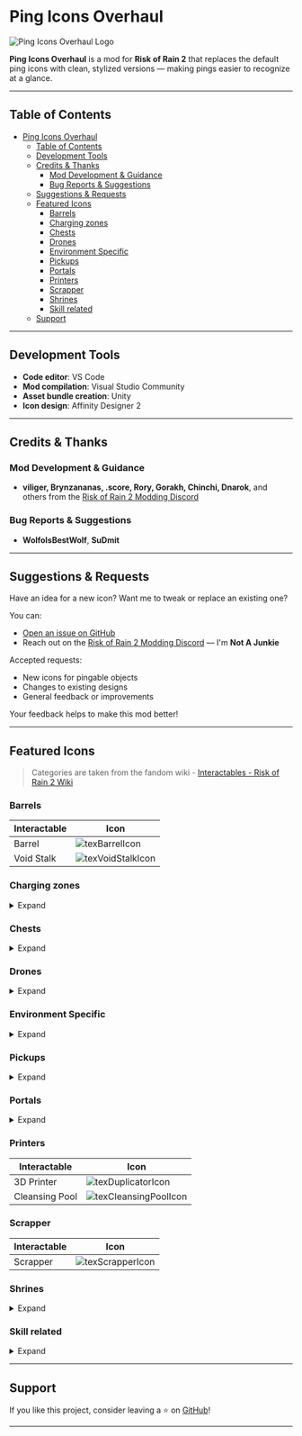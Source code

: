 # Ping Icons Overhaul

![Ping Icons Overhaul Logo](https://raw.githubusercontent.com/NotAJunkie2/ror2_ping_icons_overhaul/main/PingIconsOverhaul/Thunderstore/icon.png)

**Ping Icons Overhaul** is a mod for **Risk of Rain 2** that replaces the default ping icons with clean, stylized versions — making pings easier to recognize at a glance.

---

## Table of Contents

- [Ping Icons Overhaul](#ping-icons-overhaul)
  - [Table of Contents](#table-of-contents)
  - [Development Tools](#development-tools)
  - [Credits \& Thanks](#credits--thanks)
    - [Mod Development \& Guidance](#mod-development--guidance)
    - [Bug Reports \& Suggestions](#bug-reports--suggestions)
  - [Suggestions \& Requests](#suggestions--requests)
  - [Featured Icons](#featured-icons)
    - [Barrels](#barrels)
    - [Charging zones](#charging-zones)
    - [Chests](#chests)
    - [Drones](#drones)
    - [Environment Specific](#environment-specific)
    - [Pickups](#pickups)
    - [Portals](#portals)
    - [Printers](#printers)
    - [Scrapper](#scrapper)
    - [Shrines](#shrines)
    - [Skill related](#skill-related)
  - [Support](#support)

---

## Development Tools

- **Code editor**: VS Code
- **Mod compilation**: Visual Studio Community
- **Asset bundle creation**: Unity
- **Icon design**: Affinity Designer 2

---

## Credits & Thanks

### Mod Development & Guidance

- **viliger, Brynzananas, .score, Rory, Gorakh, Chinchi, Dnarok**, and others from the [Risk of Rain 2 Modding Discord](https://discord.gg/NqpXTBB2)

### Bug Reports & Suggestions

- **WolfoIsBestWolf**, **SuDmit**

---

## Suggestions & Requests

Have an idea for a new icon? Want me to tweak or replace an existing one?

You can:

- [Open an issue on GitHub](https://github.com/NotAJunkie2/ror2_ping_icons_overhaul/issues)
- Reach out on the [Risk of Rain 2 Modding Discord](https://discord.gg/NqpXTBB2) — I'm **Not A Junkie**

Accepted requests:

- New icons for pingable objects
- Changes to existing designs
- General feedback or improvements

Your feedback helps to make this mod better!

---

## Featured Icons

> Categories are taken from the fandom wiki - [Interactables - Risk of Rain 2 Wiki](https://riskofrain2.fandom.com/wiki/Interactables "Interactables")

### Barrels

| Interactable | Icon                                                                                                                                               |
| ------------ | -------------------------------------------------------------------------------------------------------------------------------------------------- |
| Barrel       | ![texBarrelIcon](https://raw.githubusercontent.com/NotAJunkie2/ror2_ping_icons_overhaul/main/image/README/barrels/texBarrelIcon.png "Barrel")           |
| Void Stalk   | ![texVoidStalkIcon](https://raw.githubusercontent.com/NotAJunkie2/ror2_ping_icons_overhaul/main/image/README/barrels/texVoidStalkIcon.png "Void Stalk") |

### Charging zones

<details>
<summary>Expand</summary>

| Interactable          | Icon                                                                                                                                                                           |
| --------------------- | ------------------------------------------------------------------------------------------------------------------------------------------------------------------------------ |
| Assessment Focus      | ![texVoidFocusIcon](https://raw.githubusercontent.com/NotAJunkie2/ror2_ping_icons_overhaul/main/image/README/charging_zones/texVoidFocusIcon.png "Assessment Focus")                |
| Cell Vent             | ![texCellVentIcon](https://raw.githubusercontent.com/NotAJunkie2/ror2_ping_icons_overhaul/main/image/README/charging_zones/texCellVentIcon.png "Cell Vent")                         |
| Deep Void Signal      | ![texVoidSignalIcon](https://raw.githubusercontent.com/NotAJunkie2/ror2_ping_icons_overhaul/main/image/README/charging_zones/texVoidSignalIcon.png "Deep Void Signal")              |
| Pillar of Blood       | ![texPillarBloodIcon](https://raw.githubusercontent.com/NotAJunkie2/ror2_ping_icons_overhaul/main/image/README/charging_zones/texPillarBloodIcon.png "Pillar of Blood")             |
| Pillar of Design      | ![texPillarDesignIcon](https://raw.githubusercontent.com/NotAJunkie2/ror2_ping_icons_overhaul/main/image/README/charging_zones/texPillarDesignIcon.png "Pillar of Design")          |
| Pillar of Mass        | ![texPillarMassIcon](https://raw.githubusercontent.com/NotAJunkie2/ror2_ping_icons_overhaul/main/image/README/charging_zones/texPillarMassIcon.png "Pillar of Mass")                |
| Pillar of Soul        | ![texPillarSoulIcon](https://raw.githubusercontent.com/NotAJunkie2/ror2_ping_icons_overhaul/main/image/README/charging_zones/texPillarSoulIcon.png "Pillar of Soul")                |
| Primordial Teleporter | ![texMoonTeleporterIcon](https://raw.githubusercontent.com/NotAJunkie2/ror2_ping_icons_overhaul/main/image/README/charging_zones/texMoonTeleporterIcon.png "Primordial Teleporter") |
| Teleporter            | ![texTeleporterIcon](https://raw.githubusercontent.com/NotAJunkie2/ror2_ping_icons_overhaul/main/image/README/charging_zones/texTeleporterIcon.png "Teleporter")                    |

</details>

### Chests

<details>
<summary>Expand</summary>

| Interactable                   | Icon                                                                                                                                                                                               |
| ------------------------------ | -------------------------------------------------------------------------------------------------------------------------------------------------------------------------------------------------- |
| Adaptive Chest                 | ![texAdaptiveChestIcon](https://raw.githubusercontent.com/NotAJunkie2/ror2_ping_icons_overhaul/main/image/README/chests/texAdaptiveChestIcon.png "Adaptive Chest")                                      |
| Aurelionite Fragment           | ![texAurelioniteFragmentIcon](https://raw.githubusercontent.com/NotAJunkie2/ror2_ping_icons_overhaul/main/image/README/chests/texAurelioniteFragmentIcon.png "Aurelionite Fragment")                    |
| Cloacked Chest                 | ![texCloackedChestIcon](https://raw.githubusercontent.com/NotAJunkie2/ror2_ping_icons_overhaul/main/image/README/chests/texCloackedChestIcon.png "Cloacked Chest")                                      |
| Crashed Multishop "Delivery"   | ![texCrashedDeliveryIcon](https://raw.githubusercontent.com/NotAJunkie2/ror2_ping_icons_overhaul/main/image/README/chests/texCrashedDeliveryIcon.png "Crashed Multishop 'Delivery'")                    |
| Encrusted Cache                | ![texEncrustedCacheIcon](https://raw.githubusercontent.com/NotAJunkie2/ror2_ping_icons_overhaul/main/image/README/chests/texEncrustedCacheIcon.png "Encrusted Cache")                                   |
| Equipment Barrel               | ![texEquipmentBarrelIcon](https://raw.githubusercontent.com/NotAJunkie2/ror2_ping_icons_overhaul/main/image/README/chests/texEquipmentBarrelIcon.png "Equipment Barrel")                                |
| Equipment Triple Shop          | ![texTripleShopEquipmentIcon](https://raw.githubusercontent.com/NotAJunkie2/ror2_ping_icons_overhaul/main/image/README/chests/texTripleShopEquipmentIcon.png "Equipment Triple Shop")                   |
| Large Category Chest - Damage  | ![texLargeCatChestDamIcon](https://raw.githubusercontent.com/NotAJunkie2/ror2_ping_icons_overhaul/main/image/README/chests/large_chests/texLargeCatChestDamIcon.png "Large Category Chest - Damage")    |
| Large Category Chest - Healing | ![texLargeCatChestHealIcon](https://raw.githubusercontent.com/NotAJunkie2/ror2_ping_icons_overhaul/main/image/README/chests/large_chests/texLargeCatChestHealIcon.png "Large Category Chest - Healing") |
| Large Category Chest - Utility | ![texLargeCatChestUtilIcon](https://raw.githubusercontent.com/NotAJunkie2/ror2_ping_icons_overhaul/main/image/README/chests/large_chests/texLargeCatChestUtilIcon.png "Large Category Chest - Utility") |
| Large Chest                    | ![texLargeChestIcon](https://raw.githubusercontent.com/NotAJunkie2/ror2_ping_icons_overhaul/main/image/README/chests/large_chests/texLargeChestIcon.png "Large Chest")                                  |
| Legendary Chest                | ![texLegendaryChestIcon](https://raw.githubusercontent.com/NotAJunkie2/ror2_ping_icons_overhaul/main/image/README/chests/texLegendaryChestIcon.png "Legendary Chest")                                   |
| Lunar Pod                      | ![texLunarPodIcon](https://raw.githubusercontent.com/NotAJunkie2/ror2_ping_icons_overhaul/main/image/README/chests/texLunarPodIcon.png "Lunar Pod")                                                     |
| Multishop Terminal             | ![texTripleShopIcon](https://raw.githubusercontent.com/NotAJunkie2/ror2_ping_icons_overhaul/main/image/README/chests/texTripleShopIcon.png "Multishop Terminal")                                        |
| Rusty Lockbox                  | ![texRustyLockboxIcon](https://raw.githubusercontent.com/NotAJunkie2/ror2_ping_icons_overhaul/main/image/README/chests/texRustyLockboxIcon.png "Rusty Lockbox")                                         |
| Scavenger's Sack               | ![texScavBackpackIcon](https://raw.githubusercontent.com/NotAJunkie2/ror2_ping_icons_overhaul/main/image/README/chests/texScavBackpackIcon.png "Scavenger's Sack")                                      |
| Small Category Chest - Damage  | ![texSmallCatChestDamIcon](https://raw.githubusercontent.com/NotAJunkie2/ror2_ping_icons_overhaul/main/image/README/chests/small_chests/texSmallCatChestDamIcon.png "Small Category Chest - Damage")    |
| Small Category Chest - Healing | ![texSmallCatChestHealIcon](https://raw.githubusercontent.com/NotAJunkie2/ror2_ping_icons_overhaul/main/image/README/chests/small_chests/texSmallCatChestHealIcon.png "Small Category Chest - Healing") |
| Small Category Chest - Utility | ![texSmallCatChestUtilIcon](https://raw.githubusercontent.com/NotAJunkie2/ror2_ping_icons_overhaul/main/image/README/chests/small_chests/texSmallCatChestUtilIcon.png "Small Category Chest - Utility") |
| Small Chest                    | ![texSmallChestIcon](https://raw.githubusercontent.com/NotAJunkie2/ror2_ping_icons_overhaul/main/image/README/chests/small_chests/texSmallChestIcon.png "Small Chest")                                  |
| Void Cradle                    | ![texVoidCradleIcon](https://raw.githubusercontent.com/NotAJunkie2/ror2_ping_icons_overhaul/main/image/README/chests/texVoidCradleIcon.png "Void Cradle")                                               |
| Void Potential                 | ![texVoidPotentialIcon](https://raw.githubusercontent.com/NotAJunkie2/ror2_ping_icons_overhaul/main/image/README/chests/texVoidPotentialIcon.png "Void Potential")                                      |

</details>

### Drones

<details>
<summary>Expand</summary>

| Interactable             | Icon          |
| ------------------------ | ------------- |
| Broken Combat Drone      | **WIP** |
| Broken Emergency Drone   | **WIP** |
| Broken Equipment Drone   | **WIP** |
| Broken Healing Drone     | **WIP** |
| Broken Incinerator Drone | **WIP** |
| Broken Missile Drone     | **WIP** |
| Broken Turret            | **WIP** |
| Lemurian Egg             | **WIP** |
| TC-280                   | **WIP** |

</details>

### Environment Specific

<details>
<summary>Expand</summary>

| Interactable               |                                                                                  Icon                                                                                  |
| :------------------------- | :--------------------------------------------------------------------------------------------------------------------------------------------------------------------: |
| Artifact Pickup            | ![texArtifactPickup](https://raw.githubusercontent.com/NotAJunkie2/ror2_ping_icons_overhaul/main/image/README/environment_specific/texArtifactPickup.png "Artifact Pickup") |
| Alloy Vulture Nest         |                                                                             **WIP**                                                                             |
| Aurelionite Geode          |                                                                             **WIP**                                                                             |
| Broken REX                 |                                                                             **WIP**                                                                             |
| Cauldron                   |                                                                             **WIP**                                                                             |
| Chef's Wok                 |                                                                             **WIP**                                                                             |
| Compound Generator         |                                                                             **WIP**                                                                             |
| Fan                        |                                                                             **WIP**                                                                             |
| Glass Frog                 |                                                                             **WIP**                                                                             |
| Halcyon Beacon             |                                                                             **WIP**                                                                             |
| Laptop                     |                                                                             **WIP**                                                                             |
| Lunar Bud                  |                                                                             **WIP**                                                                             |
| Lunar Seer                 |                                                                             **WIP**                                                                             |
| Newt Altar                 |                                                                             **WIP**                                                                             |
| Obelisk                    |                                                                             **WIP**                                                                             |
| Pressure Plate             |                                                                             **WIP**                                                                             |
| Radio Scanner              |                                                                             **WIP**                                                                             |
| Slab                       |                                                                             **WIP**                                                                             |
| Survivor Pod               |                                                                             **WIP**                                                                             |
| Survivor Suspended In Time |                                                                             **WIP**                                                                             |
| Timed Chest                |                                                                             **WIP**                                                                             |

</details>

### Pickups

<details>
<summary>Expand</summary>

| Interactable    | Icon                                                                                                                                                              |
| --------------- | ----------------------------------------------------------------------------------------------------------------------------------------------------------------- |
| Command Essence | ![texCommandEssenceIcon](https://raw.githubusercontent.com/NotAJunkie2/ror2_ping_icons_overhaul/main/image/README/pickups/texCommandEssenceIcon.png "Command Essence") |
| Fuel Array      | ![texFuelArrayQuestIcon](https://raw.githubusercontent.com/NotAJunkie2/ror2_ping_icons_overhaul/main/image/README/pickups/texFuelArrayQuestIcon.png "Fuel Array")      |
| Generic Pickup  | ![texGenericPickupIcon](https://raw.githubusercontent.com/NotAJunkie2/ror2_ping_icons_overhaul/main/image/README/pickups/texGenericPickupIcon.png "Generic Pickup")    |
| Log Pickup      | ![texLogbookEntryIcon](https://raw.githubusercontent.com/NotAJunkie2/ror2_ping_icons_overhaul/main/image/README/pickups/texLogbookEntryIcon.png "Log Pickup")          |

</details>

### Portals

<details>
<summary>Expand</summary>

| Interactable       | Icon          |
| :----------------- | ------------- |
| Artifact Portal    | **WIP** |
| Blue Portal        | **WIP** |
| Celestial Portal   | **WIP** |
| Deep Void Portal   | **WIP** |
| Destination Portal | **WIP** |
| Gold Portal        | **WIP** |
| Green Portal       | **WIP** |
| Infinite Portal    | **WIP** |
| Null Portal        | **WIP** |
| Void Portal        | **WIP** |

</details>

### Printers

| Interactable   | Icon                                                                                                                                                               |
| -------------- | ------------------------------------------------------------------------------------------------------------------------------------------------------------------ |
| 3D Printer     | ![texDuplicatorIcon](https://raw.githubusercontent.com/NotAJunkie2/ror2_ping_icons_overhaul/main/image/README/3d_printers/texDuplicatorIcon.png "3D Printer")           |
| Cleansing Pool | ![texCleansingPoolIcon](https://raw.githubusercontent.com/NotAJunkie2/ror2_ping_icons_overhaul/main/image/README/3d_printers/texCleansingPoolIcon.png "Cleansing Pool") |

### Scrapper

| Interactable | Icon                                                                                                                                            |
| ------------ | ----------------------------------------------------------------------------------------------------------------------------------------------- |
| Scrapper     | ![texScrapperIcon](https://raw.githubusercontent.com/NotAJunkie2/ror2_ping_icons_overhaul/main/image/README/scrapper/texScrapperIcon.png "Scrapper") |

### Shrines

<details>
<summary>Expand</summary>

| Interactable           | Icon                                                                                                                                                                     |
| ---------------------- | ------------------------------------------------------------------------------------------------------------------------------------------------------------------------ |
| Altar of Gold          | ![texShrineGoldIcon](https://raw.githubusercontent.com/NotAJunkie2/ror2_ping_icons_overhaul/main/image/README/shrines/texShrineGoldIcon.png "Altar of Gold")                  |
| Halcyon Shrine         | ![texShrineHalcyonIcon](https://raw.githubusercontent.com/NotAJunkie2/ror2_ping_icons_overhaul/main/image/README/shrines/texShrineHalcyonIcon.png "Halcyon Shrine")           |
| Shrine of Blood        | ![texShrineBloodIcon](https://raw.githubusercontent.com/NotAJunkie2/ror2_ping_icons_overhaul/main/image/README/shrines/texShrineBloodIcon.png "Shrine of Blood")              |
| Shrine of Chance       | ![texShrineChanceIcon](https://raw.githubusercontent.com/NotAJunkie2/ror2_ping_icons_overhaul/main/image/README/shrines/texShrineChanceIcon.png "Shrine of Chance")           |
| Shrine of Combat       | ![texShrineCombatIcon](https://raw.githubusercontent.com/NotAJunkie2/ror2_ping_icons_overhaul/main/image/README/shrines/texShrineCombatIcon.png "Shrine of Combat")           |
| Shrine of Order        | ![texShrineOrderIcon](https://raw.githubusercontent.com/NotAJunkie2/ror2_ping_icons_overhaul/main/image/README/shrines/texShrineOrderIcon.png "Shrine of Order")              |
| Shrine of Rebirth      | ![texShrineRebirthIcon](https://raw.githubusercontent.com/NotAJunkie2/ror2_ping_icons_overhaul/main/image/README/shrines/texShrineRebirthIcon.png "Shrine of Rebirth")        |
| Shrine of Shaping      | ![texShrineShapingIcon](https://raw.githubusercontent.com/NotAJunkie2/ror2_ping_icons_overhaul/main/image/README/shrines/texShrineShapingIcon.png "Shrine of Shaping")        |
| Shrine of the Mountain | ![texShrineMountainIcon](https://raw.githubusercontent.com/NotAJunkie2/ror2_ping_icons_overhaul/main/image/README/shrines/texShrineMountainIcon.png "Shrine of the Mountain") |
| Shrine of the Woods    | ![texShrineWoodsIcon](https://raw.githubusercontent.com/NotAJunkie2/ror2_ping_icons_overhaul/main/image/README/shrines/texShrineWoodsIcon.png "Shrine of the Woods")          |

</details>

### Skill related

<details>
<summary>Expand</summary>

| Interactables                | Icon                                                                                                                                                                                 |
| ---------------------------- | ------------------------------------------------------------------------------------------------------------------------------------------------------------------------------------ |
| Beacon: Resupply             | ![texResupplyIcon](https://raw.githubusercontent.com/NotAJunkie2/ror2_ping_icons_overhaul/main/image/README/skill_related/texResupplyIcon.png "Beacon: Resupply")                         |
| Eclipse Zero Vending Machine | ![texVendingMachineIcon](https://raw.githubusercontent.com/NotAJunkie2/ror2_ping_icons_overhaul/main/image/README/skill_related/texVendingMachineIcon.png "Eclipse Zero Vending Machine") |
| Quantum Tunnel               | ![texTunnelIcon](https://raw.githubusercontent.com/NotAJunkie2/ror2_ping_icons_overhaul/main/image/README/skill_related/texTunnelIcon.png "Quantum Tunnel")                               |

</details>

---

## Support

If you like this project, consider leaving a ⭐ on [GitHub](https://github.com/NotAJunkie2/ror2_ping_icons_overhaul)!

---
